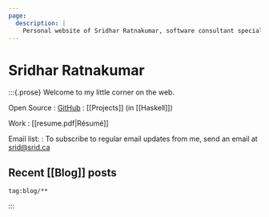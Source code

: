 ```yaml
---
page:
  description: |
    Personal website of Sridhar Ratnakumar, software consultant specializing in Haskell.
---
```


# Sridhar Ratnakumar

:::{.prose}
Welcome to my little corner on the web. 

Open Source
: [GitHub](https://github.com/srid) 
: [[Projects]] (in [[Haskell]])

Work
: [[resume.pdf|Résumé]] 

Email list:
: To subscribe to regular email updates from me, send an email at srid@srid.ca

[matrixpub]: https://matrix.to/#/#srid:matrix.org

## Recent [[Blog]] posts

```query {.timeline}
tag:blog/**
```

:::